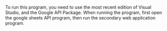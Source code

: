 To run this program, you need to use the most recent edition of Visual Studio, and the Google API Package. 
When running the program, first open the google sheets API program, then run the secondary web application program.
